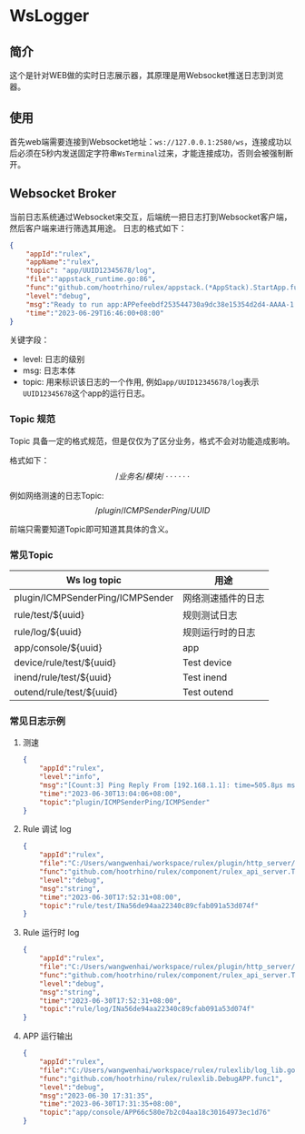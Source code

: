 # WsLogger
## 简介
这个是针对WEB做的实时日志展示器，其原理是用Websocket推送日志到浏览器。
## 使用
首先web端需要连接到Websocket地址：`ws://127.0.0.1:2580/ws`，连接成功以后必须在5秒内发送固定字符串`WsTerminal`过来，才能连接成功，否则会被强制断开。

## Websocket Broker
当前日志系统通过Websocket来交互，后端统一把日志打到Websocket客户端，然后客户端来进行筛选其用途。
日志的格式如下：
```json
{
    "appId":"rulex",
    "appName":"rulex",
    "topic": "app/UUID12345678/log",
    "file":"appstack_runtime.go:86",
    "func":"github.com/hootrhino/rulex/appstack.(*AppStack).StartApp.func1",
    "level":"debug",
    "msg":"Ready to run app:APPefeebdf253544730a9dc38e15354d2d4-AAAA-1.0.0",
    "time":"2023-06-29T16:46:00+08:00"
}
```
关键字段：
- level: 日志的级别
- msg: 日志本体
- topic: 用来标识该日志的一个作用, 例如`app/UUID12345678/log`表示`UUID12345678`这个app的运行日志。

### Topic 规范
Topic 具备一定的格式规范，但是仅仅为了区分业务，格式不会对功能造成影响。

格式如下：
$$
/业务名/模块/······
$$

例如网络测速的日志Topic:
$$
/plugin/ICMPSenderPing/UUID
$$

前端只需要知道Topic即可知道其具体的含义。

### 常见Topic

| Ws log topic                     | 用途               |
| -------------------------------- | ------------------ |
| plugin/ICMPSenderPing/ICMPSender | 网络测速插件的日志 |
| rule/test/${uuid}                | 规则测试日志       |
| rule/log/${uuid}                 | 规则运行时的日志   |
| app/console/${uuid}              | app                |
| device/rule/test/${uuid}         | Test device        |
| inend/rule/test/${uuid}          | Test inend         |
| outend/rule/test/${uuid}         | Test outend        |


### 常见日志示例
1. 测速
    ```json
    {
        "appId":"rulex",
        "level":"info",
        "msg":"[Count:3] Ping Reply From [192.168.1.1]: time=505.8µs ms TTL=128",
        "time":"2023-06-30T13:04:06+08:00",
        "topic":"plugin/ICMPSenderPing/ICMPSender"
    }
    ```
2. Rule 调试 log
    ```json
    {
        "appId":"rulex",
        "file":"C:/Users/wangwenhai/workspace/rulex/plugin/http_server/rule_api.go:580",
        "func":"github.com/hootrhino/rulex/component/rulex_api_server.TestSourceCallback",
        "level":"debug",
        "msg":"string",
        "time":"2023-06-30T17:52:31+08:00",
        "topic":"rule/test/INa56de94aa22340c89cfab091a53d074f"
    }
    ```
3. Rule 运行时 log
    ```json
    {
        "appId":"rulex",
        "file":"C:/Users/wangwenhai/workspace/rulex/plugin/http_server/rule_api.go:580",
        "func":"github.com/hootrhino/rulex/component/rulex_api_server.TestSourceCallback",
        "level":"debug",
        "msg":"string",
        "time":"2023-06-30T17:52:31+08:00",
        "topic":"rule/log/INa56de94aa22340c89cfab091a53d074f"
    }
    ```
4. APP 运行输出
    ```json
    {
        "appId":"rulex",
        "file":"C:/Users/wangwenhai/workspace/rulex/rulexlib/log_lib.go:35",
        "func":"github.com/hootrhino/rulex/rulexlib.DebugAPP.func1",
        "level":"debug",
        "msg":"2023-06-30 17:31:35",
        "time":"2023-06-30T17:31:35+08:00",
        "topic":"app/console/APP66c580e7b2c04aa18c30164973ec1d76"
    }
    ```

